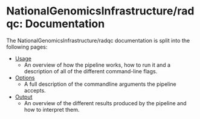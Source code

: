 # NationalGenomicsInfrastructure/radqc: Documentation

The NationalGenomicsInfrastructure/radqc documentation is split into the following pages:

- [Usage](usage.md)
  - An overview of how the pipeline works, how to run it and a description of all of the different command-line flags.
- [Options](options.md)
  - A full description of the commandline arguments the pipeline accepts.
- [Output](output.md)
  - An overview of the different results produced by the pipeline and how to interpret them.
